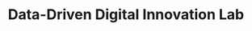 ---
id: "d3-inno-lab-02" # nochmal überlegen
method: "Hands-on Workshops"
institution: "Fakultät für Mathematik, Informatik und Naturwissenschaften"
title: "Data-Driven Digital Innovation Lab"
title_project:
title_short: "D3 Innovation Lab"
period: "Aug 24 ­­- Sep 25 (13 months)"
foerderlinie: "Fachübergreifende Data Literacy Education"
round: "3"
filter: "3"
lecture2go:
uhh_url: "https://www.hcl.uni-hamburg.de/ddlitlab/data-literacy-lehrlabor/dritte-foerderrunde/10-d3-inno-lab.html"
contributors:
mentor:
text: |
    ## Ausrichtung des D3 Innovation Lab

    Sprachmodelle in Bezug zu generativer KI sind heutzutage ein zentraler Bestandteil der digitalen Landschaft und werden in vielen Bereichen der natürlichen Sprachverarbeitung eingesetzt, wie bei der Textgenerierung, -überarbeitung oder Übersetzung. General Purpose Modelle wie GPT (Generative Pre-trained Transformer) und BERT (Bidirectional Encoder Representations from Transformers) sind besonders vielseitig und können ohne Anpassungen für eine Vielzahl von Aufgaben verwendet werden. Allerdings bieten sie nicht immer die optimale Leistung für spezifische Anwendungsfälle. Durch Anpassungsmethoden wie Fine-Tuning, Prompt Engineering oder die Anbindung von neuen Wissensquellen können diese Modelle gezielt für bestimmte Anforderungen optimiert werden, um ihre Leistungsfähigkeit für bestimmte Anwendungsfälle zu steigern.

    Solche angepassten Instanzen ermöglichen es, die Vielseitigkeit von General Purpose Modellen noch effektiver zu nutzen. Durch Feinabstimmung auf spezielle Daten oder Aufgaben können bessere Ergebnisse erzielt und die Modelle an spezifische Bedürfnisse angepasst werden. Dieses Projekt hat das Ziel, einen Leitfaden zu entwickeln, der Nutzer:innen dabei unterstützt, das für ihre individuellen Anforderungen am besten geeignete Sprachmodell auszuwählen und durch Feinabstimmung anzupassen. Auf diese Weise soll das Potenzial generativer KI-Systeme bestmöglich ausgeschöpft werden.

    ### Projektumsetzung

    Das Projekt umfasst fünf aufeinanderfolgende Phasen:

    1. Exploration und Analyse der Sprachmodell-Landschaft: In der ersten Phase des Projekts werden verschiedene Arten von Sprachmodellen exploriert, identifiziert und beschrieben. Dabei stehen Eigenschaften wie Größe, Anwendungsgebiete und Feinabstimmungsmöglichkeiten im Fokus. Eine Momentaufnahme der generativen KI-Landschaft wird erstellt, die als Orientierung dient, jedoch nicht vollständig sein wird.
    
    2. Entwicklung eines Leitfadens zur Auswahl und Feinabstimmung von Sprachmodellen: Auf Basis der Erkenntnisse aus der ersten Phase wird in der zweiten Phase ein konzeptioneller Leitfaden entwickelt. Dieser soll die Auswahl und Feinabstimmung von Sprachmodellen für unterschiedliche Anforderungen beschreiben und dabei auch die nötigen Kompetenzniveaus berücksichtigen.

    3. Workshop zur Evaluierung von General Purpose und feinabgestimmten Modellen: In der dritten Phase wird ein Workshop vorbereitet und durchgeführt, in dem die Teilnehmenden General Purpose Modelle und feinabgestimmte Modelle für spezifische Anwendungsfälle erproben. Die Anwendungsfälle werden auf den Einsatz generativer KI in der Lehre oder für die Lehre abgestimmt sein. Ziel des Workshops ist es, die Nutzung und Ergebnisqualität der beiden Modelltypen zu vergleichen und durch praktische Erfahrungen zu verstehen, in welchen Szenarien sich eine Feinabstimmung lohnt.

    4. Workshop zur Anwendung des Leitfadens: In der vierten Phase wenden die Teilnehmenden den entwickelten Leitfaden selbst an, um Sprachmodelle für ausgewählte Anwendungsfälle auszuwählen und durch Feinabstimmung anzupassen. Diese praktische Erprobung dient dazu, die Verständlichkeit und Praxistauglichkeit des Leitfadens zu überprüfen.

    5. Finalisierung des Leitfadens: Auf Grundlage der Daten und Erfahrungen aus den Workshops wird der Leitfaden in der fünften Phase überarbeitet und finalisiert. Der fertige Leitfaden wird im Anschluss frei zur Verfügung gestellt und soll Anwender:innen als Orientierung und Unterstützung bei der Auswahl und Feinabstimmung von Sprachmodellen dienen. Das Ziel ist es, eine praxisnahe, leicht verständliche Anleitung zu bieten, die sowohl für Einsteiger:innen als auch für fortgeschrittene Nutzer:innen geeignet ist.

image: "https://www.hcl.uni-hamburg.de/20550283/d3-innolab-9af64365f1cb354d5d91318189858be977e47482.jpg"
image_credit: "Projektgruppe"
link_external:
stine:
---